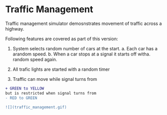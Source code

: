 # Traffic Management
Traffic management simulator demosnstrates movement of traffic across a highway.

Following features are covered as part of this version:

1. System selects random number of cars at the start.
  a. Each car has a arandom speed.
  b. When a car stops at a signal it starts off witha. random speed again.
  
2. All trafic lights are started with a random timer 

3. Traffic can move while signal turns from 
  ```diff
+ GREEN to YELLOW
  but is restricted when signal turns from  
- RED to GREEN

![](traffic_management.gif)
